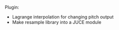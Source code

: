 Plugin:
- Lagrange interpolation for changing pitch output
- Make resample library into a JUCE module
